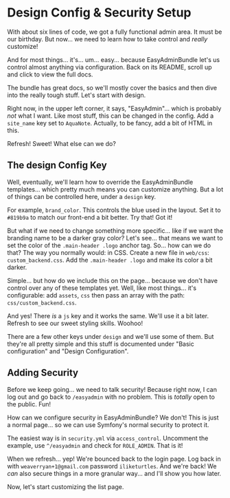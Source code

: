 # Design Config & Security Setup

With about six lines of code, we got a fully functional admin area. It must be our
birthday. But now... we need to learn how to take control and *really* customize!

And for most things... it's... um... easy... because EasyAdminBundle let's us control
almost anything via configuration. Back on its README, scroll up and click to view
the full docs.

The bundle has great docs, so we'll mostly cover the basics and then dive into the
really tough stuff. Let's start with design.

Right now, in the upper left corner, it says, "EasyAdmin"... which is probably
*not* what I want. Like most stuff, this can be changed in the config. Add a `site_name`
key set to `AquaNote`. Actually, to be fancy, add a bit of HTML in this.

Refresh! Sweet! What else can we do?

## The design Config Key

Well, eventually, we'll learn how to override the EasyAdminBundle templates... which
pretty much means you can customize anything. But a lot of things can be controlled
here, under a `design` key.

For example, `brand_color`. This controls the blue used in the layout. Set it to
`#819b9a` to match our front-end a bit better. Try that! Got it!

But what if we need to change something more specific... like if we want the branding
name to be a darker gray color? Let's see... that means we want to set the color
of the `.main-header .logo` anchor tag. So... how can we do that? The way you
normally would: in CSS. Create a new file in `web/css`: `custom_backend.css`. Add
the `.main-header .logo` and make its color a bit darker.

Simple... but how do we include this on the page... because we don't have control over
any of these templates yet. Well, like most things... it's configurable: add
`assets`, `css` then pass an array with the path: `css/custom_backend.css`. 

And yes! There *is* a `js` key and it works the same. We'll use it a bit later.
Refresh to see our sweet styling skills. Woohoo!

There are a few other keys under `design` and we'll use some of them. But they're
all pretty simple and this stuff is documented under "Basic configuration" and
"Design Configuration".

## Adding Security

Before we keep going... we need to talk security! Because right now, I can log out
and go back to `/easyadmin` with no problem. This is *totally* open to the public.
Fun!

How can we configure security in EasyAdminBundle? We don't! This is just a normal
page... so we can use Symfony's normal security to protect it.

The easiest way is in `security.yml` via `access_control`. Uncomment the example,
use `^/easyadmin` and check for `ROLE_ADMIN`. That is it!

When we refresh... yep! We're bounced back to the login page. Log back in with
`weaverryan+1@gmail.com` password `iliketurtles`. And we're back! We *can* also secure
things in a more granular way... and I'll show you how later.

Now, let's start customizing the list page.
